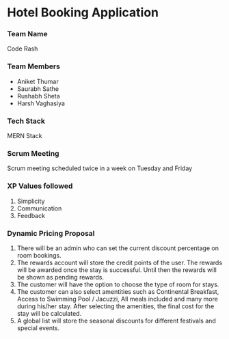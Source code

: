 # Hotel Booking Application

### Team Name 
Code Rash

### Team Members
- Aniket Thumar
- Saurabh Sathe
- Rushabh Sheta
- Harsh Vaghasiya

### Tech Stack
MERN Stack

### Scrum Meeting
Scrum meeting scheduled twice in a week on Tuesday and Friday

### XP Values followed
1. Simplicity
2. Communication
3. Feedback

### Dynamic Pricing Proposal
1) There will be an admin who can set the current discount percentage on room bookings.
2) The rewards account will store the credit points of the user. The rewards will be awarded once the stay is successful. Until then the rewards will be shown as pending rewards.
3) The customer will have the option to choose the type of room for stays.
4) The customer can also select amentities such as Continental Breakfast, Access to Swimming Pool / Jacuzzi, All meals included and many more during his/her stay.      After selecting the amenities, the final cost for the stay will be calculated.
5) A global list will store the seasonal discounts for different festivals and special events.



